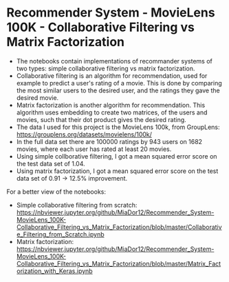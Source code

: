 # Recommender System - MovieLens 100K - Collaborative Filtering vs Matrix Factorization
* The notebooks contain implementations of recommander systems of two types: simple collaborative filtering vs matrix factorization.
* Collaborative filtering is an algorithm for recommendation, used for example to predict a user's rating of a movie. This is done by comparing the most similar users to the desired user, and the ratings they gave the desired movie.
* Matrix factorization is another algorithm for recommendation. This algorithm uses embedding to create two matrices, of the users and movies, such that their dot product gives the desired rating. 
* The data I used for this project is the MovieLens 100k, from GroupLens: https://grouplens.org/datasets/movielens/100k/
* In the full data set there are 100000 ratings by 943 users on 1682 movies, where each user has rated at least 20 movies.
* Using simple collborative filtering, I got a mean squared error score on the test data set of 1.04.
* Using matrix factorization, I got a mean squared error score on the test data set of 0.91 -> 12.5% improvement.

For a better view of the notebooks:
* Simple collaborative filtering from scratch: https://nbviewer.jupyter.org/github/MiaDor12/Recommender_System-MovieLens_100K-Collaborative_Filtering_vs_Matrix_Factorization/blob/master/Collaborative_Filtering_from_Scratch.ipynb
* Matrix factorization: https://nbviewer.jupyter.org/github/MiaDor12/Recommender_System-MovieLens_100K-Collaborative_Filtering_vs_Matrix_Factorization/blob/master/Matrix_Factorization_with_Keras.ipynb
